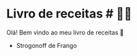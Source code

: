 # Livro de receitas # :man_cook:

Olá! Bem vindo ao meu livro de receitas :cake:

- Strogonoff de Frango

